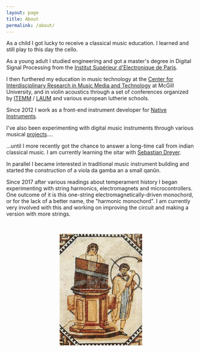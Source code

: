 ```yaml
---
layout: page
title: About
permalink: /about/
---
```


As a child I got lucky to receive a classical music education. I learned and still play to this day the cello. 

As a young adult I studied engineering and got a master's degree in Digital Signal Processing from the [Institut Supérieur d'Electronique de Paris](https://www.isep.fr/).

I then furthered my education in music technology at the [Center for Interdisciplinary Research in Music Media and Technology](https://www.cirmmt.org/en) at McGill University, and in violin acoustics through a set of conferences organized by [ITEMM](https://www.cirmmt.org/en) / [LAUM](https://laum.univ-lemans.fr/fr/index.html) and various european lutherie schools.

Since 2012 I work as a front-end instrument developer for [Native Instruments](https://www.native-instruments.com/fr/).

I've also been experimenting with digital music instruments through various musical [projects](https://soundcloud.com/clementdestephen)....

 ...until I more recently got the chance to answer a long-time call from indian classical music. I am currently learning the sitar with [Sebastian Dreyer](http://www.sebastian-dreyer.de/enhome.html).

In parallel I became interested in traditional music instrument building and started the construction of a viola da gamba an a small qanûn.

Since 2017 after various readings about temperament history I began experimenting with string harmonics, electromagnets and microcontrollers. One outcome of it is this one-string electromagnetically-driven monochord, or for the lack of a better name, the "harmonic monochord". I am currently very involved with this and working on improving the circuit and making a version with more strings.

<p>&nbsp;</p>

<html>
<p align="center">
<img src="/assets/images/Hydraulis_001.jpeg" />
</p>
</html>



